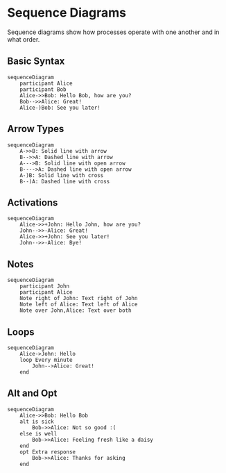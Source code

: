 # Sequence Diagrams

Sequence diagrams show how processes operate with one another and in what order.

## Basic Syntax

```mermaid
sequenceDiagram
    participant Alice
    participant Bob
    Alice->>Bob: Hello Bob, how are you?
    Bob-->>Alice: Great!
    Alice-)Bob: See you later!
```

## Arrow Types

```mermaid
sequenceDiagram
    A->>B: Solid line with arrow
    B-->>A: Dashed line with arrow
    A--->B: Solid line with open arrow
    B---->A: Dashed line with open arrow
    A-)B: Solid line with cross
    B--)A: Dashed line with cross
```

## Activations

```mermaid
sequenceDiagram
    Alice->>+John: Hello John, how are you?
    John-->>-Alice: Great!
    Alice->>+John: See you later!
    John-->>-Alice: Bye!
```

## Notes

```mermaid
sequenceDiagram
    participant John
    participant Alice
    Note right of John: Text right of John
    Note left of Alice: Text left of Alice
    Note over John,Alice: Text over both
```

## Loops

```mermaid
sequenceDiagram
    Alice->John: Hello
    loop Every minute
        John-->Alice: Great!
    end
```

## Alt and Opt

```mermaid
sequenceDiagram
    Alice->>Bob: Hello Bob
    alt is sick
        Bob->>Alice: Not so good :(
    else is well
        Bob->>Alice: Feeling fresh like a daisy
    end
    opt Extra response
        Bob->>Alice: Thanks for asking
    end
```

